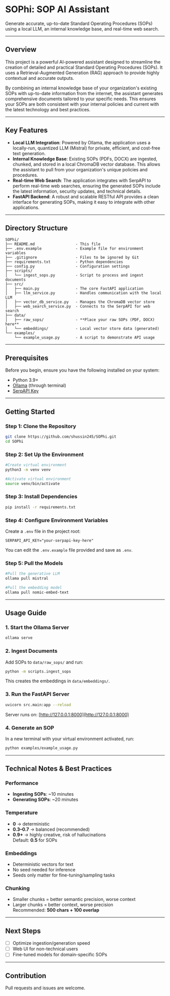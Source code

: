 # SOPhi: SOP AI Assistant
Generate accurate, up-to-date Standard Operating Procedures (SOPs) using a local LLM, an internal knowledge base, and real-time web search.

---

## Overview
This project is a powerful AI-powered assistant designed to streamline the creation of detailed and practical Standard Operating Procedures (SOPs). It uses a Retrieval-Augmented Generation (RAG) approach to provide highly contextual and accurate outputs.

By combining an internal knowledge base of your organization's existing SOPs with up-to-date information from the internet, the assistant generates comprehensive documents tailored to your specific needs. This ensures your SOPs are both consistent with your internal policies and current with the latest technology and best practices.

---

## Key Features
- **Local LLM Integration**: Powered by Ollama, the application uses a locally-run, quantized LLM (Mistral) for private, efficient, and cost-free text generation.  
- **Internal Knowledge Base**: Existing SOPs (PDFs, DOCX) are ingested, chunked, and stored in a local ChromaDB vector database. This allows the assistant to pull from your organization's unique policies and procedures.  
- **Real-time Web Search**: The application integrates with SerpAPI to perform real-time web searches, ensuring the generated SOPs include the latest information, security updates, and technical details.  
- **FastAPI Backend**: A robust and scalable RESTful API provides a clean interface for generating SOPs, making it easy to integrate with other applications.

---

## Directory Structure
```
SOPhi/
├── README.md                  - This file
├── .env.example               - Example file for environment variables
├── .gitignore                 - Files to be ignored by Git
├── requirements.txt           - Python dependencies
├── config.py                  - Configuration settings
├── scripts/
│   └── ingest_sops.py         - Script to process and ingest documents
├── src/
│   ├── main.py                - The core FastAPI application
│   ├── llm_service.py         - Handles communication with the local LLM
│   ├── vector_db_service.py   - Manages the ChromaDB vector store
│   ├── web_search_service.py  - Connects to the SerpAPI for web search
├── data/
│   ├── raw_sops/              - **Place your raw SOPs (PDF, DOCX) here**
│   └── embeddings/            - Local vector store data (generated)
└── examples/
    └── example_usage.py       - A script to demonstrate API usage
```

---

## Prerequisites
Before you begin, ensure you have the following installed on your system:
- Python 3.9+  
- [Ollama](https://ollama.ai) (through terminal)  
- [SerpAPI Key](https://serpapi.com/)  

---

## Getting Started

### Step 1: Clone the Repository
```bash
git clone https://github.com/shussin245/SOPhi.git
cd SOPhi
```

### Step 2: Set Up the Environment
```bash
#Create virtual environment
python3 -m venv venv

#Activate virtual environment
source venv/bin/activate  
```

### Step 3: Install Dependencies
```bash
pip install -r requirements.txt
```

### Step 4: Configure Environment Variables
Create a `.env` file in the project root:
```env
SERPAPI_API_KEY="your-serpapi-key-here"
```

You can edit the `.env.example` file provided and save as `.env`.

### Step 5: Pull the Models
```bash
#Pull the generative LLM
ollama pull mistral

#Pull the embedding model
ollama pull nomic-embed-text
```

---

## Usage Guide

### 1. Start the Ollama Server
```bash
ollama serve
```

### 2. Ingest Documents
Add SOPs to `data/raw_sops/` and run:
```bash
python -m scripts.ingest_sops
```

This creates the embeddings in `data/embeddings/`.

### 3. Run the FastAPI Server
```bash
uvicorn src.main:app --reload
```
Server runs on: [http://127.0.0.1:8000](http://127.0.0.1:8000)

### 4. Generate an SOP
In a new terminal with your virtual environment activated, run:
```bash
python examples/example_usage.py
```

---

## Technical Notes & Best Practices

### Performance
- **Ingesting SOPs**: ~10 minutes  
- **Generating SOPs**: ~20 minutes  

### Temperature
- **0** → deterministic  
- **0.3–0.7** → balanced (recommended)  
- **0.9+** → highly creative, risk of hallucinations  
Default: **0.5** for SOPs

### Embeddings
- Deterministic vectors for text  
- No seed needed for inference  
- Seeds only matter for fine-tuning/sampling tasks  

### Chunking
- Smaller chunks = better semantic precision, worse context  
- Larger chunks = better context, worse precision  
Recommended: **500 chars + 100 overlap**

---

## Next Steps
- [ ] Optimize ingestion/generation speed  
- [ ] Web UI for non-technical users
- [ ] Fine-tuned models for domain-specific SOPs  

---

## Contribution
Pull requests and issues are welcome.
